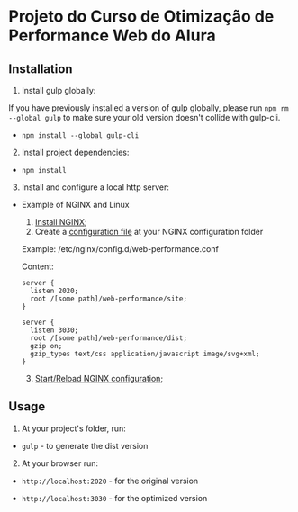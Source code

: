 # Projeto do Curso de Otimização de Performance Web do Alura

## Installation
1. Install gulp globally:

  If you have previously installed a version of gulp globally, please run `npm rm --global gulp` to make sure your old version doesn't collide with gulp-cli.

  * `npm install --global gulp-cli`

2. Install project dependencies:

  * `npm install`

3. Install and configure a local http server:

 * Example of NGINX and Linux
    1. [Install NGINX](http://nginx.org/en/docs/install.html);
    2. Create a [configuration file](https://nginx.org/en/docs/beginners_guide.html#conf_structure) at your NGINX configuration folder
    
      Example: /etc/nginx/config.d/web-performance.conf
      
      Content:
      ```
      server {
        listen 2020;
        root /[some path]/web-performance/site;
      }

      server {
        listen 3030;
        root /[some path]/web-performance/dist;
        gzip on;
        gzip_types text/css application/javascript image/svg+xml;
      }
      ```
    3. [Start/Reload NGINX configuration](https://nginx.org/en/docs/beginners_guide.html#control);
 
## Usage
1. At your project's folder, run:

  * `gulp` - to generate the dist version

2. At your browser run:

  * `http://localhost:2020` - for the original version
  
  * `http://localhost:3030` - for the optimized version
